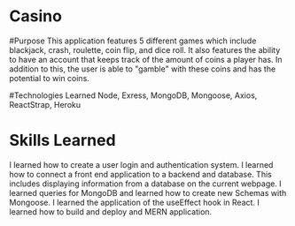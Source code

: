# Casino

#Purpose
This application features 5 different games which include blackjack, crash, roulette, coin flip, and dice roll. It also features the ability to have an account
that keeps track of the amount of coins a player has. In addition to this, the user is able to "gamble" with these coins and has the potential to win coins.

#Technologies Learned
Node, Exress, MongoDB, Mongoose, Axios, ReactStrap, Heroku

# Skills Learned
I learned how to create a user login and authentication system.
I learned how to connect a front end application to a backend and database.
This includes displaying information from a database on the current webpage.
I learned queries for MongoDB and learned how to create new Schemas with Mongoose.
I learned the application of the useEffect hook in React.
I learned how to build and deploy and MERN application.
